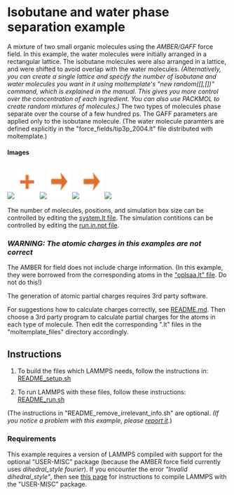 Isobutane and water phase separation example
==============
A mixture of two small organic molecules using the *AMBER/GAFF* force field.  In this example, the water molecules were initially arranged in a rectangular lattice.  The isobutane molecules were also arranged in a lattice, and were shifted to avoid overlap with the water molecules. *(Alternatively, you can create a single lattice and specify the number of isobutane and water molecules you want in it using moltemplate's "new random([],[])" command, which is explained in the manual.  This gives you more control over the concentration of each ingredient.  You can also use PACKMOL to create random mixtures of molecules.)*  The two types of molecules phase separate over the course of a few hundred ps.  The GAFF parameters are applied only to the isobutane molecule.  (The water molecule paramters are defined explicitly in the "force_fields/tip3p_2004.lt" file distributed with moltemplate.)


#### Images

<img src="images/isobutane.jpg" width=110> <img src="images/plus.svg" height=80> <img src="images/water.jpg" width=110> <img src="images/rightarrow.svg" height=80> <img src="images/water+isobutane_t=0_LR.jpg" width=150> <img src="images/rightarrow.svg" height=80> <img src="images/water+isobutane_t=840ps_LR.jpg" width=150>

The number of molecules, positions, and simulation box size can be controlled by editing the [system.lt file](moltemplate_files/system.lt).  The simulation contitions can be controlled by editing the [run.in.npt file](run.in.npt).


### *WARNING: The atomic charges in this examples are not correct*

The AMBER for field does not include charge information.  (In this example, they were borrowed from the corresponding atoms in the ["oplsaa.lt" file](../../../../moltemplate/force_fields/oplsaa.lt).  Do not do this!)

The generation of atomic partial charges requires 3rd party software.

For suggestions how to calculate charges correctly, see [README.md](../README.md).  Then choose a 3rd party program to calculate partial charges for the atoms in each type of molecule.  Then edit the corresponding ".lt" files in the "moltemplate_files" directory accordingly.


## Instructions

1) To build the files which LAMMPS needs, follow the instructions in:
[README_setup.sh](README_setup.sh)

2) To run LAMMPS with these files, follow these instructions:
[README_run.sh](README_run.sh)

(The instructions in "README_remove_irrelevant_info.sh" are optional.  *(If you notice a problem with this example, please [report it](../README.md).*)


### Requirements

This example requires a version of LAMMPS compiled with support for the optional "USER-MISC" package (because the AMBER force field currently uses *dihedral_style fourier*).  If you encounter the error *"Invalid dihedral_style"*, then see [this page](https://lammps.sandia.gov/doc/Build_package.html) for instructions to compile LAMMPS with the "USER-MISC" package.
